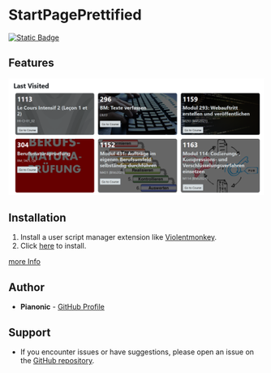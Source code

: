 # StartPagePrettified

[![Static Badge](https://img.shields.io/badge/Install-Script-dark_green?style=for-the-badge&color=dark_green)](https://github.com/BBBaden-Moodle-userscripts/StartPagePrettified/raw/main/StartPagePrettified.user.js)

## Features
![IMG](/assets/image.png)


## Installation

1. Install a user script manager extension like [Violentmonkey](https://violentmonkey.github.io/#installation).
2. Click [here](https://github.com/BBBaden-Moodle-userscripts/StartPagePrettified/raw/main/StartPagePrettified.user.js) to install.

[more Info](https://github.com/black-backdoor/userscript-installation-guide)


## Author
- **Pianonic** - [GitHub Profile](https://github.com/Pianonic)

## Support
- If you encounter issues or have suggestions, please open an issue on the [GitHub repository](https://github.com/BBBaden-Moodle-userscripts/StartPagePrettified/issues).